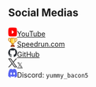 ## Social Medias

[<img src="/images/YouTube-logo.svg" height="18" width="18" alt>YouTube](https://www.youtube.com/@YummyBacon)  
[<img src="/images/SRC-logo.svg" height="18" width="18" alt>Speedrun.com](https://www.speedrun.com/users/YUMmy_Bacon5)  
<a href="https://github.com/YummyBacon5"><img src="/images/GitHub-logo.svg" height="18" width="18" alt>GitHub</a>  
<a aria-label="X" href="https://x.com/Yummy_Bacon5"><img src="/images/X-logo.svg" height="18" width="18" alt>𝕏</a>  
<img src="/images/Discord-logo.svg" height="18" width="18" alt>Discord: `yummy_bacon5`